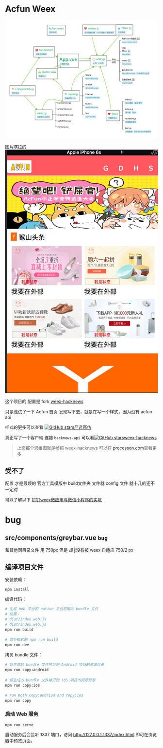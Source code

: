 # Acfun Weex

![项目](./project-pic.png)

 图片瞎拉的
![样式](./acfun.jpg)
 
这个项目的 配置是 fork [weex-hacknews](https://github.com/weexteam/weex-hackernews)

只是浅试了一下 Acfun 首页 发现写下去，就是在写一个样式，因为没有 acfun api

样式的更多可以查看 [![GitHub stars](https://img.shields.io/github/stars/zwwill/yanxuan-weex-demo.svg)](https://github.com/zwwill/yanxuan-weex-demo/stargazers)[严选高仿](https://github.com/zwwill/yanxuan-weex-demo)

真正写了一个客户端 连接 ``hacknews-api`` 可以看[![GitHub stars](https://img.shields.io/github/stars/weexteam/weex-hackernews.svg)](https://github.com/weexteam/weex-hackernews/stargazers)[weex-hacknews](https://github.com/weexteam/weex-hackernews)

>上面那个思维图就是参照 weex-hacknews 
>可以在 [processon.com](https://www.processon.com/view/link/59facf44e4b0f84f897610ee)查看更多

## 受不了

配置 才是最烦的 官方工具模版中 build文件夹 文件就 config 文件 就十几的还不一定对

可以了解以下 [钉钉weex微应用与微信小程序的实坑](https://zhuanlan.zhihu.com/p/28644960)

# bug

## src/components/greybar.vue ``bug``

和其他同目录文件 用 750px 但是 却没有被 weex 自适应 750/2 px





## 编译项目文件

安装依赖：

```
npm install
```

编译代码：

```bash
# 生成 Web 平台和 native 平台可用的 bundle 文件
# 位置：
# dist/index.web.js
# dist/index.web.js
npm run build

# 监听模式的 npm run build
npm run dev
```

拷贝 bundle 文件：

```bash
# 将生成的 bundle 文件拷贝到 Android 项目的资源目录
npm run copy:android

# 将生成的 bundle 文件拷贝到 iOS 项目的资源目录
npm run copy:ios

# run both copy:andriod and copy:ios
npm run copy
```

### 启动 Web 服务

```
npm run serve
```

启动服务后会监听 1337 端口，访问 http://127.0.0.1:1337/index.html 即可在浏览器中预览页面。

